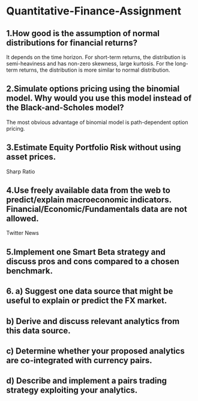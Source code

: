 # Quantitative-Finance-Assignment
## 1.How good is the assumption of normal distributions for financial returns?
It depends on the time horizon. For short-term returns, the distribution is semi-heaviness and has non-zero skewness, large kurtosis. For the long-term returns, the distribution is more similar to normal distribution.
## 2.Simulate options pricing using the binomial model. Why would you use this model instead of the Black-and-Scholes model?
The most obvious advantage of binomial model is path-dependent option pricing.
## 3.Estimate Equity Portfolio Risk without using asset prices.
Sharp Ratio
## 4.Use freely available data from the web to predict/explain macroeconomic indicators. Financial/Economic/Fundamentals data are not allowed.
Twitter News
## 5.Implement one Smart Beta strategy and discuss pros and cons compared to a chosen benchmark.
## 6. a) Suggest one data source that might be useful to explain or predict the FX market.
## b) Derive and discuss relevant analytics from this data source.
## c) Determine whether your proposed analytics are co-integrated with currency pairs.
## d) Describe and implement a pairs trading strategy exploiting your analytics.
